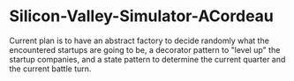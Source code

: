 # Silicon-Valley-Simulator-ACordeau

Current plan is to have an abstract factory to decide randomly what the encountered startups are going to be, a decorator pattern to "level up" the startup companies, and a state pattern to determine the current quarter and the current battle turn.
